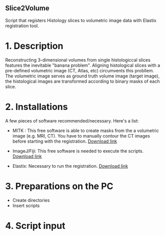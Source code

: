 ## Slice2Volume
Script that registers Histology slices to volumetric image data with Elastix registration tool.

# 1. Description

Reconstructing 3-dimensional volumes from single histologiccal slices features the inevitable "banana problem". Aligning histological slices with a pre-defined volumetric image (CT, Atlas, etc) circumvents this probllem.
The volumetric image serves as ground truth volume image (target image), the histological images are transformed according to binary masks of each slice. 


# 2. Installations

A few pieces of software recommended/necessary. Here's a list:
* MITK :
This free software is able to create masks from the a volumetric image (e.g. MRI, CT). You have to manually contour the CT images before starting with the registration. [Download link](www.mitk.org/wiki/Downloads)

* ImageJ/Fiji:
This free software is needed to execute the scripts. [Download link](www.imagej.net/Downloads)

* Elastix:
Necessary to run the registration. [Download link](elastix.isi.uu.nl)

# 3. Preparations on the PC
* Create directories
* Insert scripts

# 4. Script input

